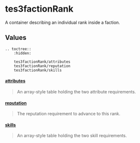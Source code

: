 # tes3factionRank

A container describing an individual rank inside a faction.

## Values

```eval_rst
.. toctree::
    :hidden:

    tes3factionRank/attributes
    tes3factionRank/reputation
    tes3factionRank/skills
```

#### [attributes](tes3factionRank/attributes.md)

> An array-style table holding the two attribute requirements.

#### [reputation](tes3factionRank/reputation.md)

> The reputation requirement to advance to this rank.

#### [skills](tes3factionRank/skills.md)

> An array-style table holding the two skill requirements.
